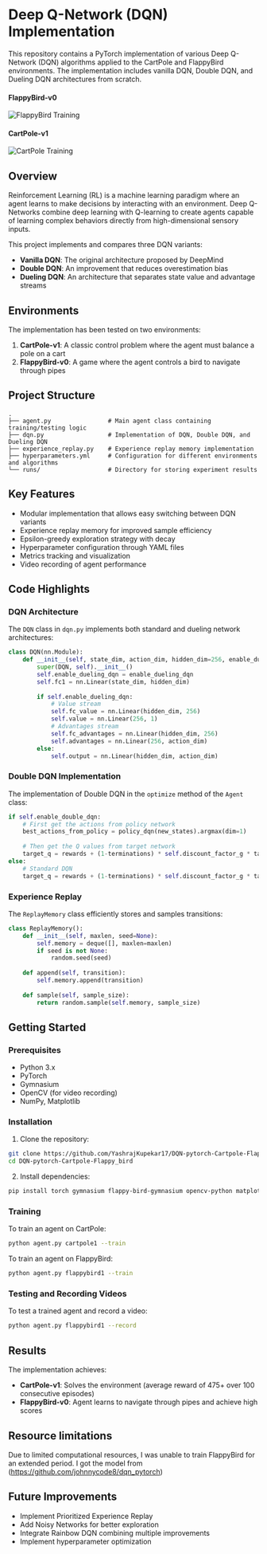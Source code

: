# Deep Q-Network (DQN) Implementation

This repository contains a PyTorch implementation of various Deep Q-Network (DQN) algorithms applied to the CartPole and FlappyBird environments. The implementation includes vanilla DQN, Double DQN, and Dueling DQN architectures from scratch.

#### FlappyBird-v0 
![FlappyBird Training](https://github.com/YashrajKupekar17/DQN-pytorch-Cartpole-Flappy_bird/blob/main/assets%20/flappybird1-gif.gif)
#### CartPole-v1 
![CartPole Training](https://github.com/YashrajKupekar17/DQN-pytorch-Cartpole-Flappy_bird/blob/main/assets%20/cartpole1-gif-converter.gif)


## Overview

Reinforcement Learning (RL) is a machine learning paradigm where an agent learns to make decisions by interacting with an environment. Deep Q-Networks combine deep learning with Q-learning to create agents capable of learning complex behaviors directly from high-dimensional sensory inputs.

This project implements and compares three DQN variants:
- **Vanilla DQN**: The original architecture proposed by DeepMind
- **Double DQN**: An improvement that reduces overestimation bias
- **Dueling DQN**: An architecture that separates state value and advantage streams

## Environments

The implementation has been tested on two environments:
1. **CartPole-v1**: A classic control problem where the agent must balance a pole on a cart
2. **FlappyBird-v0**: A game where the agent controls a bird to navigate through pipes

## Project Structure

```
.
├── agent.py                # Main agent class containing training/testing logic
├── dqn.py                  # Implementation of DQN, Double DQN, and Dueling DQN
├── experience_replay.py    # Experience replay memory implementation
├── hyperparameters.yml     # Configuration for different environments and algorithms
└── runs/                   # Directory for storing experiment results
```

## Key Features

- Modular implementation that allows easy switching between DQN variants
- Experience replay memory for improved sample efficiency
- Epsilon-greedy exploration strategy with decay
- Hyperparameter configuration through YAML files
- Metrics tracking and visualization
- Video recording of agent performance

## Code Highlights

### DQN Architecture

The `DQN` class in `dqn.py` implements both standard and dueling network architectures:

```python
class DQN(nn.Module):
    def __init__(self, state_dim, action_dim, hidden_dim=256, enable_dueling_dqn=True):
        super(DQN, self).__init__()
        self.enable_dueling_dqn = enable_dueling_dqn
        self.fc1 = nn.Linear(state_dim, hidden_dim)
        
        if self.enable_dueling_dqn:
            # Value stream
            self.fc_value = nn.Linear(hidden_dim, 256)
            self.value = nn.Linear(256, 1)
            # Advantages stream
            self.fc_advantages = nn.Linear(hidden_dim, 256)
            self.advantages = nn.Linear(256, action_dim)
        else:
            self.output = nn.Linear(hidden_dim, action_dim)
```

### Double DQN Implementation

The implementation of Double DQN in the `optimize` method of the `Agent` class:

```python
if self.enable_double_dqn:
    # First get the actions from policy network
    best_actions_from_policy = policy_dqn(new_states).argmax(dim=1)
    
    # Then get the Q values from target network
    target_q = rewards + (1-terminations) * self.discount_factor_g * target_dqn(new_states).gather(dim=1, index=best_actions_from_policy.unsqueeze(dim=1)).squeeze()
else:
    # Standard DQN
    target_q = rewards + (1-terminations) * self.discount_factor_g * target_dqn(new_states).max(dim=1)[0]
```

### Experience Replay

The `ReplayMemory` class efficiently stores and samples transitions:

```python
class ReplayMemory():
    def __init__(self, maxlen, seed=None):
        self.memory = deque([], maxlen=maxlen)
        if seed is not None:
            random.seed(seed)
    
    def append(self, transition):
        self.memory.append(transition)
    
    def sample(self, sample_size):
        return random.sample(self.memory, sample_size)
```

## Getting Started

### Prerequisites

- Python 3.x
- PyTorch
- Gymnasium
- OpenCV (for video recording)
- NumPy, Matplotlib

### Installation

1. Clone the repository:
```bash
git clone https://github.com/YashrajKupekar17/DQN-pytorch-Cartpole-Flappy_bird
cd DQN-pytorch-Cartpole-Flappy_bird
```

2. Install dependencies:
```bash
pip install torch gymnasium flappy-bird-gymnasium opencv-python matplotlib numpy
```

### Training

To train an agent on CartPole:
```bash
python agent.py cartpole1 --train
```

To train an agent on FlappyBird:
```bash
python agent.py flappybird1 --train
```

### Testing and Recording Videos

To test a trained agent and record a video:
```bash
python agent.py flappybird1 --record
```

## Results

The implementation achieves:
- **CartPole-v1**: Solves the environment (average reward of 475+ over 100 consecutive episodes)
- **FlappyBird-v0**: Agent learns to navigate through pipes and achieve high scores


## Resource limitations 

Due to limited computational resources, I was unable to train FlappyBird for an extended period. I got the model from (https://github.com/johnnycode8/dqn_pytorch)


## Future Improvements

- Implement Prioritized Experience Replay
- Add Noisy Networks for better exploration
- Integrate Rainbow DQN combining multiple improvements
- Implement hyperparameter optimization



